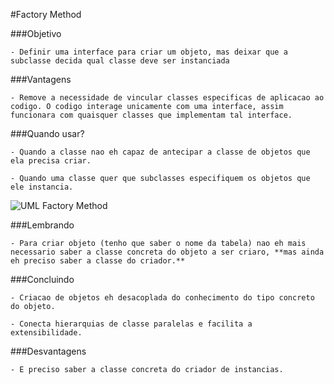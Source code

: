 #Factory Method

###Objetivo

	- Definir uma interface para criar um objeto, mas deixar que a subclasse decida qual classe deve ser instanciada

###Vantagens

	- Remove a necessidade de vincular classes especificas de aplicacao ao codigo. O codigo interage unicamente com uma interface, assim funcionara com quaisquer classes que implementam tal interface.

###Quando usar?

	- Quando a classe nao eh capaz de antecipar a classe de objetos que ela precisa criar.

	- Quando uma classe quer que subclasses especifiquem os objetos que ele instancia.

![UML Factory Method](http://upload.wikimedia.org/wikipedia/commons/9/97/Factory_Method_%28portuguese%29.png)

###Lembrando 

	- Para criar objeto (tenho que saber o nome da tabela) nao eh mais necessario saber a classe concreta do objeto a ser criaro, **mas ainda eh preciso saber a classe do criador.**

###Concluindo 
	
	- Criacao de objetos eh desacoplada do conhecimento do tipo concreto do objeto.

	- Conecta hierarquias de classe paralelas e facilita a extensibilidade.

###Desvantagens

	- E preciso saber a classe concreta do criador de instancias.

